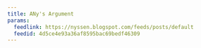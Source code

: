 ```yaml
---
title: ANy's Argument
params:
  feedlink: https://nyssen.blogspot.com/feeds/posts/default
  feedid: 4d5ce4e93a36af8595bac69bedf46309
---
```

